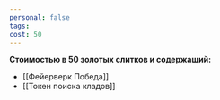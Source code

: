 ```yaml
---
personal: false
tags: 
cost: 50
---
```

**Стоимостью в 50 золотых слитков и содержащий:**  

- [[Фейерверк Победа]]
- [[Токен поиска кладов]]